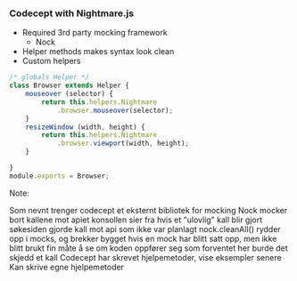 ### Codecept with Nightmare.js

* Required 3rd party mocking framework
    * Nock
* Helper methods makes syntax look clean
* Custom helpers

```javascript
/* globals Helper */
class Browser extends Helper {
    mouseover (selector) {
        return this.helpers.Nightmare
            .browser.mouseover(selector);
    }
    resizeWindow (width, height) {
        return this.helpers.Nightmare
            .browser.viewport(width, height);
    }

}
module.exports = Browser;
```


Note:

Som nevnt trenger codecept et eksternt bibliotek for mocking
Nock mocker bort kallene mot apiet
    konsollen sier fra hvis et "ulovlig" kall blir gjort
        søkesiden gjorde kall mot api som ikke var planlagt
    nock.cleanAll() rydder opp i mocks, og brekker bygget hvis en mock har blitt satt opp, men ikke blitt brukt
        fin måte å se om koden oppfører seg som forventet
            her burde det skjedd et kall
Codecept har skrevet hjelpemetoder, vise eksempler senere
Kan skrive egne hjelpemetoder